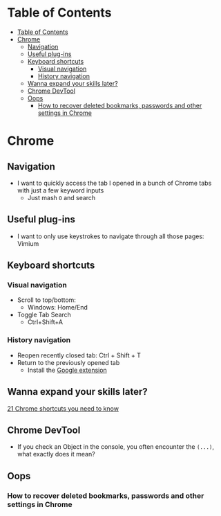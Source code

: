 # Table of Contents
- [Table of Contents](#table-of-contents)
- [Chrome](#chrome)
  - [Navigation](#navigation)
  - [Useful plug-ins](#useful-plug-ins)
  - [Keyboard shortcuts](#keyboard-shortcuts)
    - [Visual navigation](#visual-navigation)
    - [History navigation](#history-navigation)
  - [Wanna expand your skills later?](#wanna-expand-your-skills-later)
  - [Chrome DevTool](#chrome-devtool)
  - [Oops](#oops)
    - [How to recover deleted bookmarks, passwords and other settings in Chrome](#how-to-recover-deleted-bookmarks-passwords-and-other-settings-in-chrome)
# Chrome
## Navigation
- I want to quickly access the tab I opened in a bunch of Chrome tabs with just a few keyword inputs
  - Just mash `O` and search
## Useful plug-ins
- I want to only use keystrokes to navigate through all those pages: Vimium

## Keyboard shortcuts
### Visual navigation
- Scroll to top/bottom:    
  - Windows: Home/End
- Toggle Tab Search
  - Ctrl+Shift+A
### History navigation
- Reopen recently closed tab: Ctrl + Shift + T
- Return to the previously opened tab
  - Install the [Google extension](https://chrome.google.com/webstore/detail/previous-tab/bjaniflnlhhofabpoamhnobeonjcjjpl?hl=en#:~:text=Switch%20back%20to%20the%20previously,Ctrl%2B%60%20as%20keyboard%20shortcuts.)
## Wanna expand your skills later?
[21 Chrome shortcuts you need to know](https://www.cnet.com/how-to/21-chrome-shortcuts-you-need-to-know/)

## Chrome DevTool
- If you check an Object in the console, you often encounter the `(...)`, what exactly does it mean?

## Oops
### How to recover deleted bookmarks, passwords and other settings in Chrome
